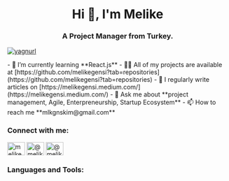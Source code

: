 <h1 align="center">Hi 👋, I'm Melike</h1>
<h3 align="center">A Project Manager from Turkey.</h3>
<p align="left"> <a href="https://github.com/ryo-ma/github-profile-trophy"><img src="https://github-profile-trophy.vercel.app/?username=yagnurl" alt="yagnurl" /></a> </p>
- 🌱 I’m currently learning **React.js**
- 👨‍💻 All of my projects are available at [https://github.com/melikegensi?tab=repositories](https://github.com/melikegensi?tab=repositories)
- 📝 I regularly write articles on [https://melikegensi.medium.com/](https://melikegensi.medium.com/)
- 💬 Ask me about **project management, Agile, Enterpreneurship, Startup Ecosystem**
- 📫 How to reach me **mlkgnskim@gmail.com**
<h3 align="left">Connect with me:</h3>
<p align="left">
<a href="https://linkedin.com/in/melikegensi" target="blank"><img align="center" src="https://raw.githubusercontent.com/rahuldkjain/github-profile-readme-generator/master/src/images/icons/Social/linked-in-alt.svg" alt="melikegensi" height="30" width="40" /></a>
<a href="https://medium.com/@melikegensi" target="blank"><img align="center" src="https://raw.githubusercontent.com/rahuldkjain/github-profile-readme-generator/master/src/images/icons/Social/medium.svg" alt="@melikegensi" height="30" width="40" /></a>
<a href="https://twitter.com/@melikegensi" target="blank"><img align="center" src="https://raw.githubusercontent.com/rahuldkjain/github-profile-readme-generator/master/src/images/icons/Social/twitter.svg" alt="@melikegensi" height="30" width="40" /></a>
</p>

<h3 align="left">Languages and Tools:</h3>
